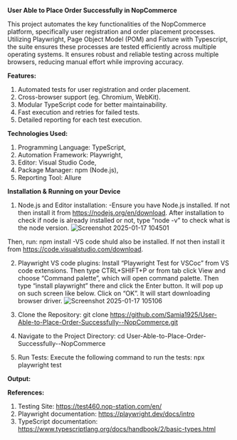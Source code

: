 **User Able to Place Order Successfully in NopCommerce**

This project automates the key functionalities of the NopCommerce platform, specifically user registration and order placement processes. Utilizing Playwright, Page Object Model (POM) and Fixture with Typescript, the suite ensures these processes are tested efficiently across multiple operating systems. It ensures robust and reliable testing across multiple browsers, reducing manual effort while improving accuracy.

**Features:**
1. Automated tests for user registration and order placement.
2. Cross-browser support (eg. Chromium, WebKit).
3. Modular TypeScript code for better maintainability.
4. Fast execution and retries for failed tests.
5. Detailed reporting for each test execution.

**Technologies Used:**
1. Programming Language: TypeScript,
2. Automation Framework: Playwright,
3. Editor: Visual Studio Code,
4. Package Manager: npm (Node.js),
5. Reporting Tool: Allure 

**Installation & Running on your Device**
1. Node.js and Editor installation:
   -Ensure you have Node.js installed. If not then install it from https://nodejs.org/en/download. After installation to check if node is already installed or not, type “node -v” to check what is the node version. ![Screenshot 2025-01-17 104501](https://github.com/user-attachments/assets/5d98ebe4-2b59-4d65-8055-097b3c21f0f4)

Then, run:
   npm install
   -VS code shuld also be installed. If not then install it from https://code.visualstudio.com/download.

2. Playwright VS code plugins: 
Install “Playwright Test for VSCoc” from VS code extensions. Then type CTRL+SHIFT+P or from tab click View and choose “Command palette”, which will open command palette. Then type “install playwright” there and click the Enter button. It will pop up on such screen like below. Click on “OK”. It will start downloading browser driver. ![Screenshot 2025-01-17 105106](https://github.com/user-attachments/assets/1d433ad3-8e96-4ed0-8d28-2c8ba9443698)

3. Clone the Repository:
   git clone https://github.com/Samia1925/User-Able-to-Place-Order-Successfully--NopCommerce.git
4. Navigate to the Project Directory:
   cd User-Able-to-Place-Order-Successfully--NopCommerce
5. Run Tests: Execute the following command to run the tests:
   npx playwright test

**Output:**


**References:**
   1. Testing Site: https://test460.nop-station.com/en/
   2. Playwright documentation: https://playwright.dev/docs/intro
   3. TypeScript documentation: https://www.typescriptlang.org/docs/handbook/2/basic-types.html




